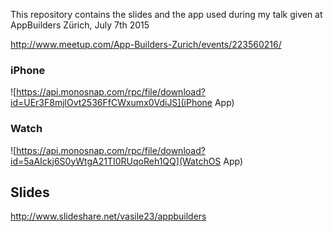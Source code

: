 This repository contains the slides and the app used during my talk given at AppBuilders Zürich, July 7th 2015

http://www.meetup.com/App-Builders-Zurich/events/223560216/

### iPhone
![https://api.monosnap.com/rpc/file/download?id=UEr3F8mjlOvt2536FfCWxumx0VdiJS](iPhone App)

### Watch
![https://api.monosnap.com/rpc/file/download?id=5aAIckj6S0yWtgA21TI0RUqoReh1QQ](WatchOS App)

## Slides

http://www.slideshare.net/vasile23/appbuilders
